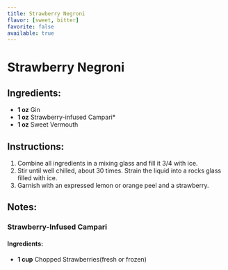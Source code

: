 ```yaml
---
title: Strawberry Negroni
flavor: [sweet, bitter]
favorite: false
available: true
---
```

# Strawberry Negroni

## Ingredients:
- **1 oz** Gin
- **1 oz** Strawberry-infused Campari*
- **1 oz** Sweet Vermouth

## Instructions:
1. Combine all ingredients in a mixing glass and fill it 3/4 with ice.
2. Stir until well chilled, about 30 times. Strain the liquid into a rocks glass filled with ice.
3. Garnish with an expressed lemon or orange peel and a strawberry.

## Notes:
### Strawberry-Infused Campari
#### Ingredients:
- **1 cup** Chopped Strawberries(fresh or frozen)



